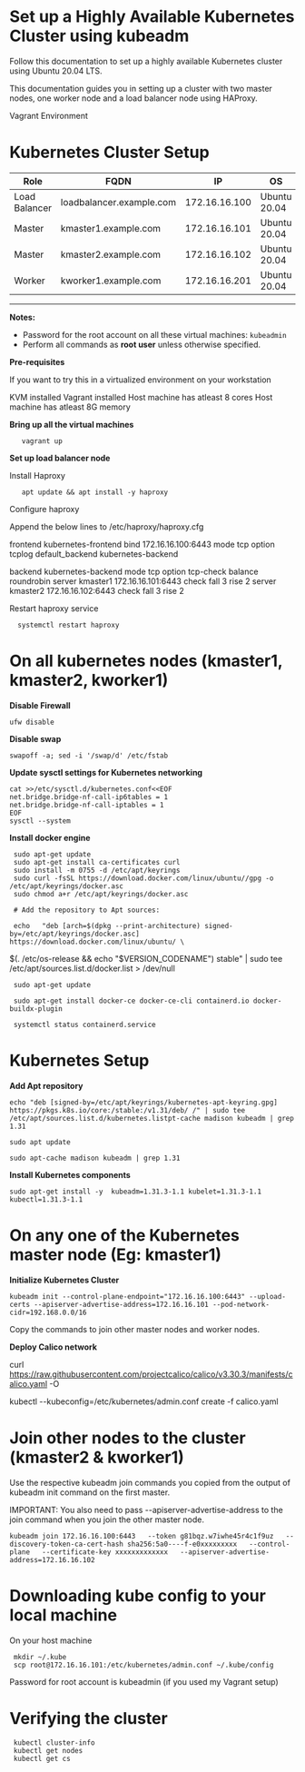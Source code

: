 
# Set up a Highly Available Kubernetes Cluster using kubeadm

Follow this documentation to set up a highly available Kubernetes cluster using Ubuntu 20.04 LTS.

This documentation guides you in setting up a cluster with two master nodes, one worker node and a load balancer node using HAProxy.

Vagrant Environment

# Kubernetes Cluster Setup

| Role          | FQDN                     | IP             | OS           | RAM | CPU |
|---------------|--------------------------|----------------|--------------|-----|-----|
| Load Balancer | loadbalancer.example.com | 172.16.16.100  | Ubuntu 20.04 | 1G  | 1   |
| Master        | kmaster1.example.com     | 172.16.16.101  | Ubuntu 20.04 | 2G  | 2   |
| Master        | kmaster2.example.com     | 172.16.16.102  | Ubuntu 20.04 | 2G  | 2   |
| Worker        | kworker1.example.com     | 172.16.16.201  | Ubuntu 20.04 | 1G  | 1   |

---

**Notes:**
- Password for the root account on all these virtual machines: `kubeadmin`
- Perform all commands as **root user** unless otherwise specified.

**Pre-requisites**

If you want to try this in a virtualized environment on your workstation

KVM installed
Vagrant installed
Host machine has atleast 8 cores
Host machine has atleast 8G memory

**Bring up all the virtual machines**

       vagrant up

**Set up load balancer node**

Install Haproxy

       apt update && apt install -y haproxy

Configure haproxy

Append the below lines to /etc/haproxy/haproxy.cfg

   frontend kubernetes-frontend
      bind 172.16.16.100:6443
      mode tcp
      option tcplog
      default_backend kubernetes-backend

   backend kubernetes-backend
      mode tcp
      option tcp-check
      balance roundrobin
      server kmaster1 172.16.16.101:6443 check fall 3 rise 2
      server kmaster2 172.16.16.102:6443 check fall 3 rise 2  

Restart haproxy service

      systemctl restart haproxy

# On all kubernetes nodes (kmaster1, kmaster2, kworker1)

**Disable Firewall**

    ufw disable

**Disable swap**

    swapoff -a; sed -i '/swap/d' /etc/fstab

**Update sysctl settings for Kubernetes networking**

    cat >>/etc/sysctl.d/kubernetes.conf<<EOF
    net.bridge.bridge-nf-call-ip6tables = 1
    net.bridge.bridge-nf-call-iptables = 1
    EOF
    sysctl --system

**Install docker engine**

     sudo apt-get update
     sudo apt-get install ca-certificates curl
     sudo install -m 0755 -d /etc/apt/keyrings
     sudo curl -fsSL https://download.docker.com/linux/ubuntu//gpg -o /etc/apt/keyrings/docker.asc
     sudo chmod a+r /etc/apt/keyrings/docker.asc

     # Add the repository to Apt sources:

     echo   "deb [arch=$(dpkg --print-architecture) signed-by=/etc/apt/keyrings/docker.asc] https://download.docker.com/linux/ubuntu/ \
  $(. /etc/os-release && echo "$VERSION_CODENAME") stable" |   sudo tee /etc/apt/sources.list.d/docker.list > /dev/null

     sudo apt-get update

     sudo apt-get install docker-ce docker-ce-cli containerd.io docker-buildx-plugin

     systemctl status containerd.service

# Kubernetes Setup

**Add Apt repository**

    echo "deb [signed-by=/etc/apt/keyrings/kubernetes-apt-keyring.gpg] https://pkgs.k8s.io/core:/stable:/v1.31/deb/ /" | sudo tee /etc/apt/sources.list.d/kubernetes.listpt-cache madison kubeadm | grep 1.31
    
    sudo apt update

    sudo apt-cache madison kubeadm | grep 1.31

**Install Kubernetes components**

    sudo apt-get install -y  kubeadm=1.31.3-1.1 kubelet=1.31.3-1.1 kubectl=1.31.3-1.1

# On any one of the Kubernetes master node (Eg: kmaster1)

**Initialize Kubernetes Cluster**

    kubeadm init --control-plane-endpoint="172.16.16.100:6443" --upload-certs --apiserver-advertise-address=172.16.16.101 --pod-network-cidr=192.168.0.0/16

Copy the commands to join other master nodes and worker nodes.

**Deploy Calico network**

   curl https://raw.githubusercontent.com/projectcalico/calico/v3.30.3/manifests/calico.yaml -O

   kubectl --kubeconfig=/etc/kubernetes/admin.conf create -f calico.yaml

# Join other nodes to the cluster (kmaster2 & kworker1)
 
 Use the respective kubeadm join commands you copied from the output of kubeadm init command on the first master.

IMPORTANT: You also need to pass --apiserver-advertise-address to the join command when you join the other master node.

    kubeadm join 172.16.16.100:6443   --token g81bqz.w7iwhe45r4c1f9uz   --discovery-token-ca-cert-hash sha256:5a0----f-e0xxxxxxxxx   --control-plane   --certificate-key xxxxxxxxxxxxx   --apiserver-advertise-address=172.16.16.102



# Downloading kube config to your local machine

On your host machine

     mkdir ~/.kube
     scp root@172.16.16.101:/etc/kubernetes/admin.conf ~/.kube/config

Password for root account is kubeadmin (if you used my Vagrant setup)

# Verifying the cluster
     
     kubectl cluster-info
     kubectl get nodes
     kubectl get cs

     
